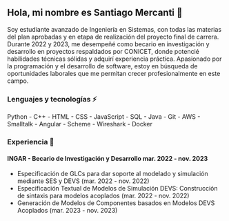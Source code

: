 ## Hola, mi nombre es Santiago Mercanti 👋
Soy estudiante avanzado de Ingeniería en Sistemas, con todas las materias del plan
aprobadas y en etapa de realización del proyecto final de carrera. Durante
2022 y 2023, me desempeñé como becario en investigación y desarrollo en
proyectos respaldados por CONICET, donde potencié habilidades técnicas
sólidas y adquirí experiencia práctica. Apasionado por la programación y el
desarrollo de software, estoy en búsqueda de oportunidades laborales que me
permitan crecer profesionalmente en este campo.

### Lenguajes y tecnologías ⚡
Python - C++ - HTML - CSS - JavaScript - SQL - Java - Git - AWS - Smalltalk - Angular - Scheme - Wireshark - Docker

### Experiencia 🔭
#### INGAR - Becario de Investigación y Desarrollo mar. 2022 - nov. 2023
- Especificación de GLCs para dar soporte al modelado y simulación mediante SES y DEVS (mar. 2022 - nov. 2022)
- Especificación Textual de Modelos de Simulación DEVS: Construcción de sintaxis para modelos acoplados (mar. 2022 - nov. 2022)
- Generación de Modelos de Componentes basados en Modelos DEVS Acoplados (mar. 2023 - nov. 2023)



<!--
**SantiagoMercanti/SantiagoMercanti** is a ✨ _special_ ✨ repository because its `README.md` (this file) appears on your GitHub profile.

Here are some ideas to get you started:

- 🔭 I’m currently working on ...
- 🌱 I’m currently learning ...
- 👯 I’m looking to collaborate on ...
- 🤔 I’m looking for help with ...
- 💬 Ask me about ...
- 📫 How to reach me: ...
- 😄 Pronouns: ...
- ⚡ Fun fact: ...
-->
